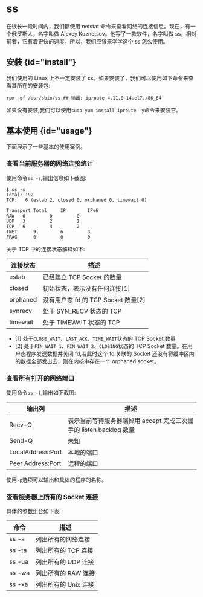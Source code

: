 # ss

在很长一段时间内，我们都使用 netstat 命令来查看网络的连接信息。现在，有一个俄罗斯人，名字叫做 Alexey Kuznetsov。他写了一款软件，名字叫做 ss，相对前者，它有着更快的速度。所以，我们应该来学学这个 ss 怎么使用。

## 安装 {id="install"}

我们使用的 Linux 上不一定安装了 ss。如果安装了，我们可以使用如下命令来查看其所在的安装包:

```shell
rpm -qf /usr/sbin/ss ## 输出: iproute-4.11.0-14.el7.x86_64
```

如果没有安装,我们可以使用`sudo yum install iproute -y`命令来安装它。

## 基本使用 {id="usage"}

下面展示了一些基本的使用案例。

### 查看当前服务器的网络连接统计

使用命令`ss -s`,输出信息如下截图:
```shell
$ ss -s
Total: 192
TCP:   6 (estab 2, closed 0, orphaned 0, timewait 0)

Transport Total     IP        IPv6
RAW	  0         0         0
UDP	  3         2         1
TCP	  6         4         2
INET	  9         6         3
FRAG	  0         0         0
```
关于 TCP 中的连接状态解释如下:

| 连接状态     | 描述                          |
|----------|-----------------------------|
| estab    | 已经建立 TCP Socket 的数量         |
| closed   | 初始状态，表示没有任何连接[1]            |
| orphaned | 没有用户态 fd 的 TCP Socket 数量[2] |
| synrecv  | 处于 SYN_RECV 状态的 TCP         |
| timewait | 处于 TIMEWAIT 状态的 TCP         |


- [1] 处于`CLOSE_WAIT`、`LAST_ACK`、`TIME_WAIT`状态的 TCP Socket 数量
- [2] 处于`FIN_WAIT_1`、`FIN_WAIT_2`、`CLOSING`状态的 TCP Socket 数量。在用户态程序发送数据并关闭 fd,若此时这个 fd 关联的 Socket 还没有将缓冲区内的数据全部发出去，则在内核中存在一个 orphaned socket。

### 查看所有打开的网络端口

使用命令`ss -l`,输出如下截图:


| 输出列               | 描述                                            |
|-------------------|-----------------------------------------------|
| Recv-Q            | 表示当前等待服务器端掉用 accept 完成三次握手的 listen backlog 数量 |
| Send-Q            | 未知                                            |
| LocalAddress:Port | 本地的端口                                         |
| Peer Address:Port | 远程的端口                                         |


使用`-p`选项可以输出和具体的程序的名称。

### 查看服务器上所有的 Socket 连接

具体的参数组合如下表:

| 命令     | 描述            |
|--------|---------------|
| ss -a  | 列出所有的网络连接     |
| ss -ta | 列出所有的 TCP 连接  |
| ss -ua | 列出所有的 UDP 连接  |
| ss -wa | 列出所有的 RAW 连接  |
| ss -xa | 列出所有的 Unix 连接 |

